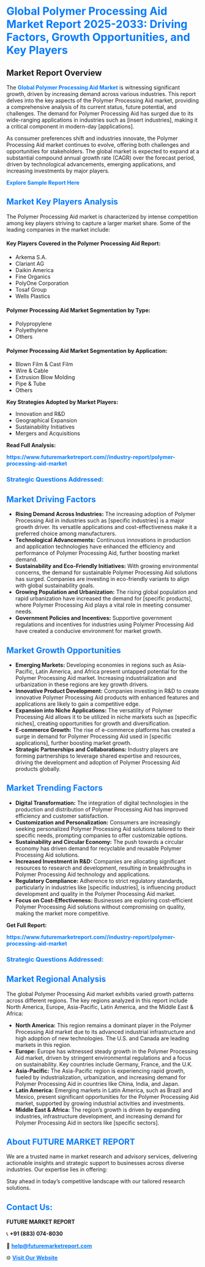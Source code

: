 <h1 style="color: #007BFF;">Global Polymer Processing Aid Market Report 2025-2033: Driving Factors, Growth Opportunities, and Key Players</h1>

<section id="overview">
<h2>Market Report Overview</h2>
<p>The <a href="https://www.futuremarketreport.com//industry-report/polymer-processing-aid-market" style="color: #007BFF; text-decoration: none;"><strong>Global Polymer Processing Aid Market</strong></a> is witnessing significant growth, driven by increasing demand across various industries. This report delves into the key aspects of the Polymer Processing Aid market, providing a comprehensive analysis of its current status, future potential, and challenges. The demand for Polymer Processing Aid has surged due to its wide-ranging applications in industries such as [insert industries], making it a critical component in modern-day [applications].</p>
<p>As consumer preferences shift and industries innovate, the Polymer Processing Aid market continues to evolve, offering both challenges and opportunities for stakeholders. The global market is expected to expand at a substantial compound annual growth rate (CAGR) over the forecast period, driven by technological advancements, emerging applications, and increasing investments by major players.</p>
</section>

<section id="overview">
<p><a href="https://www.futuremarketreport.com//request-sample/reportId=57485" style="color: #007BFF; text-decoration: none;"><strong>Explore Sample Report Here</strong></a></p>
</section>

<section id="key-players">
<h2 style="color: #007BFF;">Market Key Players Analysis</h2>
<p>The Polymer Processing Aid market is characterized by intense competition among key players striving to capture a larger market share. Some of the leading companies in the market include:</p>
<h4>Key Players Covered in the Polymer Processing Aid Report:</h4>
<ul><li>Arkema S.A.</li><li>Clariant AG</li><li>Daikin America</li><li>Fine Organics</li><li>PolyOne Corporation</li><li>Tosaf Group</li><li>Wells Plastics</li></ul>
<h4>Polymer Processing Aid Market Segmentation by Type:</h4>
<ul><li>Polypropylene</li><li>Polyethylene</li><li>Others</li></ul>

<h4>Polymer Processing Aid Market Segmentation by Application:</h4>
<ul><li>Blown Film &amp; Cast Film</li><li>Wire &amp; Cable</li><li>Extrusion Blow Molding</li><li>Pipe &amp; Tube</li><li>Others</li></ul>
<p><strong>Key Strategies Adopted by Market Players:</strong></p>
<ul>
<li>Innovation and R&D</li>
<li>Geographical Expansion</li>
<li>Sustainability Initiatives</li>
<li>Mergers and Acquisitions</li>
</ul>
</section>

<section>
<p><strong>Read Full Analysis: </strong></p><a href="https://www.futuremarketreport.com//industry-report/polymer-processing-aid-market" style="color: #007BFF; text-decoration: none;"><strong>https://www.futuremarketreport.com//industry-report/polymer-processing-aid-market</strong></a>
<h3 style="color: #007BFF;">Strategic Questions Addressed:</h3>
</section>

<section id="driving-factors">
<h2 style="color: #007BFF;">Market Driving Factors</h2>
<ul>
<li><strong>Rising Demand Across Industries:</strong> The increasing adoption of Polymer Processing Aid in industries such as [specific industries] is a major growth driver. Its versatile applications and cost-effectiveness make it a preferred choice among manufacturers.</li>
<li><strong>Technological Advancements:</strong> Continuous innovations in production and application technologies have enhanced the efficiency and performance of Polymer Processing Aid, further boosting market demand.</li>
<li><strong>Sustainability and Eco-Friendly Initiatives:</strong> With growing environmental concerns, the demand for sustainable Polymer Processing Aid solutions has surged. Companies are investing in eco-friendly variants to align with global sustainability goals.</li>
<li><strong>Growing Population and Urbanization:</strong> The rising global population and rapid urbanization have increased the demand for [specific products], where Polymer Processing Aid plays a vital role in meeting consumer needs.</li>
<li><strong>Government Policies and Incentives:</strong> Supportive government regulations and incentives for industries using Polymer Processing Aid have created a conducive environment for market growth.</li>
</ul>
</section>

<section id="growth-opportunities">
<h2 style="color: #007BFF;">Market Growth Opportunities</h2>
<ul>
<li><strong>Emerging Markets:</strong> Developing economies in regions such as Asia-Pacific, Latin America, and Africa present untapped potential for the Polymer Processing Aid market. Increasing industrialization and urbanization in these regions are key growth drivers.</li>
<li><strong>Innovative Product Development:</strong> Companies investing in R&D to create innovative Polymer Processing Aid products with enhanced features and applications are likely to gain a competitive edge.</li>
<li><strong>Expansion into Niche Applications:</strong> The versatility of Polymer Processing Aid allows it to be utilized in niche markets such as [specific niches], creating opportunities for growth and diversification.</li>
<li><strong>E-commerce Growth:</strong> The rise of e-commerce platforms has created a surge in demand for Polymer Processing Aid used in [specific applications], further boosting market growth.</li>
<li><strong>Strategic Partnerships and Collaborations:</strong> Industry players are forming partnerships to leverage shared expertise and resources, driving the development and adoption of Polymer Processing Aid products globally.</li>
</ul>
</section>

<section id="trending-factors">
<h2 style="color: #007BFF;">Market Trending Factors</h2>
<ul>
<li><strong>Digital Transformation:</strong> The integration of digital technologies in the production and distribution of Polymer Processing Aid has improved efficiency and customer satisfaction.</li>
<li><strong>Customization and Personalization:</strong> Consumers are increasingly seeking personalized Polymer Processing Aid solutions tailored to their specific needs, prompting companies to offer customizable options.</li>
<li><strong>Sustainability and Circular Economy:</strong> The push towards a circular economy has driven demand for recyclable and reusable Polymer Processing Aid solutions.</li>
<li><strong>Increased Investment in R&D:</strong> Companies are allocating significant resources to research and development, resulting in breakthroughs in Polymer Processing Aid technology and applications.</li>
<li><strong>Regulatory Compliance:</strong> Adherence to strict regulatory standards, particularly in industries like [specific industries], is influencing product development and quality in the Polymer Processing Aid market.</li>
<li><strong>Focus on Cost-Effectiveness:</strong> Businesses are exploring cost-efficient Polymer Processing Aid solutions without compromising on quality, making the market more competitive.</li>
</ul>
</section>

<section>
<p><strong>Get Full Report: </strong></p><a href="https://www.futuremarketreport.com//industry-report/polymer-processing-aid-market" style="color: #007BFF; text-decoration: none;"><strong>https://www.futuremarketreport.com//industry-report/polymer-processing-aid-market</strong></a>
<h3 style="color: #007BFF;">Strategic Questions Addressed:</h3>
</section>


<section id="regional-analysis">
<h2 style="color: #007BFF;">Market Regional Analysis</h2>
<p>The global Polymer Processing Aid market exhibits varied growth patterns across different regions. The key regions analyzed in this report include North America, Europe, Asia-Pacific, Latin America, and the Middle East & Africa:</p>
<ul>
<li><strong>North America:</strong> This region remains a dominant player in the Polymer Processing Aid market due to its advanced industrial infrastructure and high adoption of new technologies. The U.S. and Canada are leading markets in this region.</li>
<li><strong>Europe:</strong> Europe has witnessed steady growth in the Polymer Processing Aid market, driven by stringent environmental regulations and a focus on sustainability. Key countries include Germany, France, and the U.K.</li>
<li><strong>Asia-Pacific:</strong> The Asia-Pacific region is experiencing rapid growth, fueled by industrialization, urbanization, and increasing demand for Polymer Processing Aid in countries like China, India, and Japan.</li>
<li><strong>Latin America:</strong> Emerging markets in Latin America, such as Brazil and Mexico, present significant opportunities for the Polymer Processing Aid market, supported by growing industrial activities and investments.</li>
<li><strong>Middle East & Africa:</strong> The region’s growth is driven by expanding industries, infrastructure development, and increasing demand for Polymer Processing Aid in sectors like [specific sectors].</li>
</ul>
</section>

<footer>
<h2 style="color: #007BFF;">About FUTURE MARKET REPORT</h2>
<p>We are a trusted name in market research and advisory services, delivering actionable insights and strategic support to businesses across diverse industries. Our expertise lies in offering:</p>

<p>Stay ahead in today’s competitive landscape with our tailored research solutions.</p>

<h2 style="color: #007BFF;">Contact Us:</h2>
<p><strong>FUTURE MARKET REPORT</strong></p>
<p>📞 <strong>+91 (883) 074-8030</strong></p>
<p>📧 <strong><a href="mailto:help@futuremarketreport.com" style="color: #007BFF;">help@futuremarketreport.com</a></strong></p>
<p>🌐 <strong><a href="https://www.futuremarketreport.com/" style="color: #007BFF;">Visit Our Website</a></strong></p>
</footer>